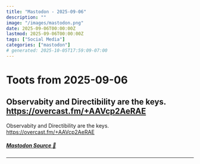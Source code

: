 ```yaml
---
title: "Mastodon - 2025-09-06"
description: ""
image: "/images/mastodon.png"
date: 2025-09-06T00:00:00Z
lastmod: 2025-09-06T00:00:00Z
tags: ["Social Media"]
categories: ["mastodon"]
# generated: 2025-10-05T17:59:09-07:00
---
```


# Toots from 2025-09-06

## Observabity and Directibility are the keys.  <https://overcast.fm/+AAVcp2AeRAE>

Observabity and Directibility are the keys.  <https://overcast.fm/+AAVcp2AeRAE>

##### [Mastodon Source 🐘](https://hachyderm.io/@mweagle/115159593926670660)

---

